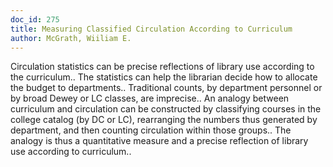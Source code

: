 ```yaml
---
doc_id: 275
title: Measuring Classified Circulation According to Curriculum
author: McGrath, Wiiliam E.
---
```


Circulation statistics can be precise reflections of library use according 
to the curriculum.. The statistics can help the librarian decide how to 
allocate the budget to departments.. Traditional counts, by department 
personnel or by broad Dewey or LC classes, are imprecise.. An analogy between
curriculum and circulation can be constructed by classifying courses in the
college catalog (by DC or LC), rearranging the numbers thus generated by 
department, and then counting circulation within those groups.. The analogy is
thus a quantitative measure and a precise reflection of library use according
to curriculum..